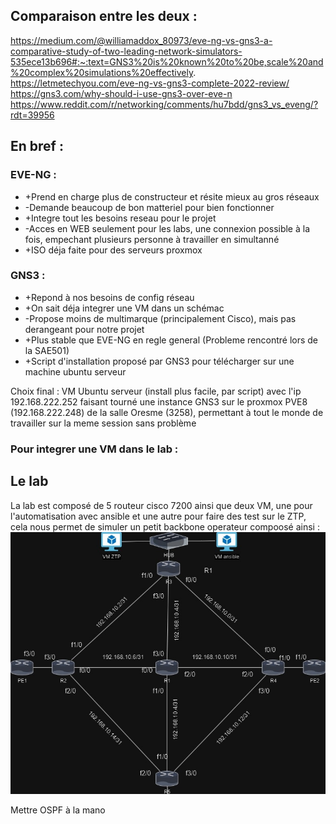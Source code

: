 ## Comparaison entre les deux : 

https://medium.com/@williamaddox_80973/eve-ng-vs-gns3-a-comparative-study-of-two-leading-network-simulators-535ece13b696#:~:text=GNS3%20is%20known%20to%20be,scale%20and%20complex%20simulations%20effectively.
https://letmetechyou.com/eve-ng-vs-gns3-complete-2022-review/
https://gns3.com/why-should-i-use-gns3-over-eve-n
https://www.reddit.com/r/networking/comments/hu7bdd/gns3_vs_eveng/?rdt=39956

## En bref : 

### EVE-NG : 

* +Prend en charge plus de constructeur et résite mieux au gros réseaux
* -Demande beaucoup de bon matteriel pour bien fonctionner
* +Integre tout les besoins reseau pour le projet
* -Acces en WEB seulement pour les labs, une connexion possible à la fois, empechant plusieurs personne à travailler en simultanné
* +ISO déja faite pour des serveurs proxmox

### GNS3 : 

* +Repond à nos besoins de config réseau
* +On sait déja integrer une VM dans un schémac
* -Propose moins de multimarque (principalement Cisco), mais pas derangeant pour notre projet
* +Plus stable que EVE-NG en regle general (Probleme rencontré lors de la SAE501)
* +Script d'installation proposé par GNS3 pour télécharger sur une machine ubuntu serveur

Choix final : VM Ubuntu serveur (install plus facile, par script) avec l'ip 192.168.222.252 faisant tourné une instance GNS3 sur le proxmox PVE8 (192.168.222.248) de la salle Oresme (3258), permettant à tout le monde de travailler sur la meme session sans problème

### Pour integrer une VM dans le lab : 


## Le lab 

La lab est composé de 5 routeur cisco 7200 ainsi que deux VM, une pour l'automatisation avec ansible et une autre pour faire des test sur le ZTP, cela nous permet de simuler un petit backbone operateur compoosé ainsi : ![Schéma](https://github.com/juleslab14/SAE6.01-Project5/blob/main/schéma.jpg)

Mettre OSPF à la mano